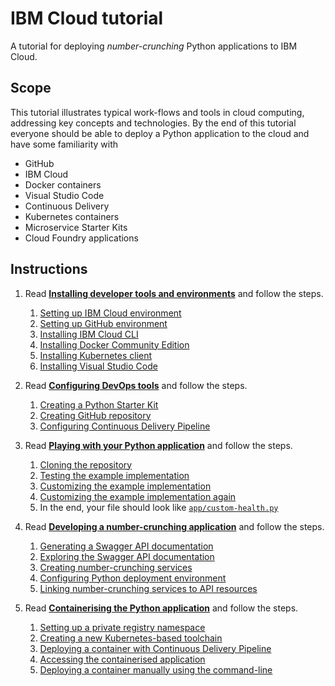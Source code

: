# IBM Cloud tutorial

A tutorial for deploying *number-crunching* Python applications to IBM Cloud.

## Scope

This tutorial illustrates typical work-flows and tools in cloud computing, addressing key concepts
and technologies.
By the end of this tutorial everyone should be able to deploy a Python application to the cloud
and have some familiarity with

* GitHub
* IBM Cloud
* Docker containers
* Visual Studio Code
* Continuous Delivery
* Kubernetes containers
* Microservice Starter Kits
* Cloud Foundry applications

## Instructions

1. Read [**Installing developer tools and environments**](0-INSTALL.md) and follow the steps.
    1. [Setting up IBM Cloud environment](0-INSTALL.md#setting-up-ibm-cloud-environment)
    1. [Setting up GitHub environment](0-INSTALL.md#setting-up-github-environment)
    1. [Installing IBM Cloud CLI](0-INSTALL.md#installing-ibm-cloud-cli)
    1. [Installing Docker Community Edition](0-INSTALL.md#installing-docker-community-edition)
    1. [Installing Kubernetes client](0-INSTALL.md#installing-kubernetes-client)
    1. [Installing Visual Studio Code](0-INSTALL.md#installing-visual-studio-code)

1. Read [**Configuring DevOps tools**](1-CONFIGURE.md) and follow the steps.
    1. [Creating a Python Starter Kit](1-CONFIGURE.md#creating-a-python-starter-kit)
    1. [Creating GitHub repository](1-CONFIGURE.md#creating-github-repository)
    1. [Configuring Continuous Delivery Pipeline](1-CONFIGURE.md#configuring-continuous-delivery-pipeline)

1. Read [**Playing with your Python application**](2-PLAY.md) and follow the steps.
    1. [Cloning the repository](2-PLAY.md#cloning-the-repository)
    1. [Testing the example implementation](2-PLAY.md#testing-the-example-implementation)
    1. [Customizing the example implementation](2-PLAY.md#customizing-the-example-implementation)
    1. [Customizing the example implementation again](2-PLAY.md#customizing-the-example-implementation-again)
    1. In the end, your file should look like [`app/custom-health.py`](app/custom-health.py)

1. Read [**Developing a number-crunching application**](3-DEVELOP.md) and follow the steps.
    1. [Generating a Swagger API documentation](3-DEVELOP.md#generating-a-swagger-api-documentation)
    1. [Exploring the Swagger API documentation](3-DEVELOP.md#exploring-the-swagger-api-documentation)
    1. [Creating number-crunching services](3-DEVELOP.md#creating-number-crunching-services)
    1. [Configuring Python deployment environment](3-DEVELOP.md#configuring-python-deployment-environment)
    1. [Linking number-crunching services to API resources](3-DEVELOP.md#linking-number-crunching-services-to-api-resources)

1. Read [**Containerising the Python application**](4-CONTAINERISE.md) and follow the steps.
    1. [Setting up a private registry namespace](4-CONTAINERISE.md#setting-up-a-private-registry-namespace)
    1. [Creating a new Kubernetes-based toolchain](4-CONTAINERISE.md#creating-a-new-kubernetes-based-toolchain)
    1. [Deploying a container with Continuous Delivery Pipeline](4-CONTAINERISE.md#deploying-a-container-with-continuous-delivery-pipeline)
    1. [Accessing the containerised application](4-CONTAINERISE.md#accessing-the-containerised-application)
    1. [Deploying a container manually using the command-line](4-CONTAINERISE.md#deploying-a-container-manually-using-the-command-line)
